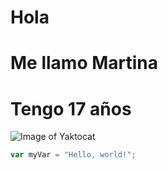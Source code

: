 # Hola
# Me llamo Martina
# Tengo 17 años 
![Image of Yaktocat](https://octodex.github.com/images/yaktocat.png)
``` javascript
var myVar = "Hello, world!";
```
